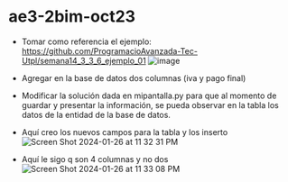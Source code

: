 # ae3-2bim-oct23
* Tomar como referencia el ejemplo: https://github.com/ProgramacioAvanzada-Tec-Utpl/semana14_3_3_6_ejemplo_01
  ![image](https://github.com/ProgramacioAvanzada-Tec-Utpl/ae3-2bim-oct23/assets/1165873/0b122123-c098-4eea-ae50-0e7592fd5795)


* Agregar en la base de datos dos columnas (iva y pago final)
* Modificar la solución dada en mipantalla.py para que al momento de guardar y presentar la información, se pueda observar en la tabla los datos de la entidad de la base de datos.

* Aquí creo los nuevos campos para la tabla y los inserto
![Screen Shot 2024-01-26 at 11 32 31 PM](https://github.com/JuanGarciaUTPL/ae3-2bim-oct23/assets/106031776/9255aeab-f04d-4833-9e3e-8fb63e48b1f9)

* Aquí le sigo q son 4 columnas y no dos
![Screen Shot 2024-01-26 at 11 33 08 PM](https://github.com/JuanGarciaUTPL/ae3-2bim-oct23/assets/106031776/8e530d46-83d0-449f-b96a-6e15cbfaee1b)

